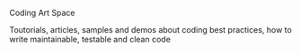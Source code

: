 Coding Art Space

Toutorials, articles, samples and demos about coding best practices, how to write maintainable, testable and clean code  